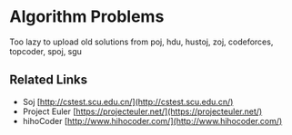 Algorithm Problems
======
Too lazy to upload old solutions from poj, hdu, hustoj, zoj, codeforces, topcoder, spoj, sgu

Related Links
------
+ Soj  [http://cstest.scu.edu.cn/](http://cstest.scu.edu.cn/)
+ Project Euler  [https://projecteuler.net/](https://projecteuler.net/)
+ hihoCoder  [http://www.hihocoder.com/](http://www.hihocoder.com/)
